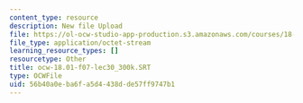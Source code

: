 ```yaml
---
content_type: resource
description: New file Upload
file: https://ol-ocw-studio-app-production.s3.amazonaws.com/courses/18-01sc-single-variable-calculus-fall-2010/56b40a0eba6fa5d4438dde57ff9747b1_ocw-18.01-f07-lec30_300k.SRT
file_type: application/octet-stream
learning_resource_types: []
resourcetype: Other
title: ocw-18.01-f07-lec30_300k.SRT
type: OCWFile
uid: 56b40a0e-ba6f-a5d4-438d-de57ff9747b1
---
```

